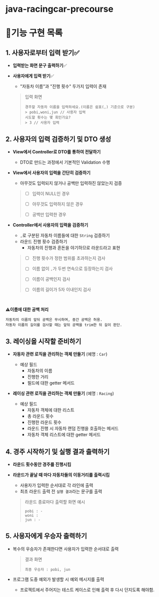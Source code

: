 # java-racingcar-precourse

# 📄기능 구현 목록

## 1. 사용자로부터 입력 받기✅

- **입력받는 화면 문구 출력하기**✅


- **사용자에게 입력 받기**✅
    - "자동차 이름"과 "진행 횟수" 두가지 입력이 존재

  > 입력 화면
  > ```
  > 경주할 자동차 이름을 입력하세요.(이름은 쉼표(,) 기준으로 구분)
  > > pobi,woni,jun // 사용자 입력
  > 시도할 횟수는 몇 회인가요?
  > > 3 // 사용자 입력
  > ```

## 2. 사용자의 입력 검증하기 및 DTO 생성

- **View에서 Controller로 DTO를 통하여 전달하기**
    - DTO로 만드는 과정에서 기본적인 Validation 수행


- **View에서 사용자의 입력을 간단히 검증하기**
    - 아무것도 입력되지 않거나 공백만 입력하진 않았는지 검증

  > - [ ] 입력이 NULL인 경우
  >
  > - [ ] 아무것도 입력하지 않은 경우
  >
  > - [ ] 공백만 입력한 경우


- **Controller에서 사용자의 입력을 검증하기**
    - `,`로 구분된 자동차 이름들에 대한 `String` 검증하기
    - 라운드 진행 횟수 검증하기
        - 자동차의 진행과 혼돈을 야기하므로 라운드라고 표현

  > - [ ] 진행 횟수가 정한 범위를 초과하는지 검사
  >
  > - [ ] 이름 없이 `,`가 두번 연속으로 등장하는지 검사
  >
  > - [ ] 이름이 공백인지 검사
  >
  > - [ ] 이름의 길이가 5자 이내인지 검사

<br>

**⚠️이름에 대한 공백 처리**

    자동차의 이름의 앞뒤 공백은 무시하며, 중간 공백은 허용.
    자동차 이름의 길이를 검사할 때는 앞뒤 공백을 trim한 뒤 길이 판단.

## 3. 레이싱을 시작할 준비하기

- **자동차 관련 로직을 관리하는 객체 만들기** (예명 : `Car`)
    - 예상 필드
        - 자동차의 이름
        - 진행한 거리
        - 필드에 대한 getter 메서드


- **레이싱 관련 로직을 관리하는 객체 만들기** (예명 : `Racing`)
    - 예상 필드
        - 자동차 객체에 대한 리스트
        - 총 라운드 횟수
        - 진행한 라운드 횟수
        - 라운드 진행 시 자동차 랜덤 진행을 호출하는 메서드
        - 자동차 객체 리스트에 대한 getter 메서드

## 4. 경주 시작하기 및 실행 결과 출력하기

- **라운드 횟수동안 경주를 진행시킴**


- **라운드가 끝날 때 마다 자동차들의 이동거리를 출력시킴**
    - 사용자가 입력한 순서대로 각 라인에 출력
    - 최초 라운드 출력 전 `실행 결과`라는 문구를 출력

  > 라운드 종료마다 출력할 화면 예시
  >   ```text
  >   pobi : -
  >   woni : 
  >   jun : -
  > 
  >   ```

## 5. 사용자에게 우승자 출력하기

- 복수의 우승자가 존재한다면 사용자가 입력한 순서대로 출력

  > 결과 화면
  > ```text
  > 최종 우승자 : pobi, jun
  > ```

- 프로그램 도중 예외가 발생할 시 예외 메시지를 출력
    - 프로젝트에서 주어지는 테스트 케이스로 인해 출력 후 다시 던지도록 해야함.
